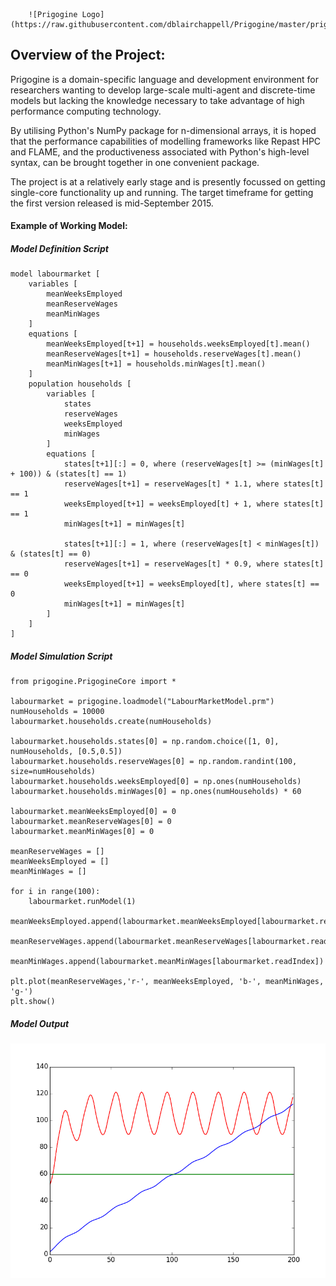        ![Prigogine Logo](https://raw.githubusercontent.com/dblairchappell/Prigogine/master/prigogine/PrigogineLogo.png)

## Overview of the Project:

Prigogine is a domain-specific language and development environment for researchers wanting to develop large-scale multi-agent and discrete-time models but lacking the knowledge necessary to take advantage of high performance computing technology.

By utilising Python's NumPy package for n-dimensional arrays, it is hoped that the performance capabilities of modelling frameworks like Repast HPC and FLAME, and the productiveness associated with Python's high-level syntax, can be brought together in one convenient package.

The project is at a relatively early stage and is presently focussed on getting single-core functionality up and running. The target timeframe for getting the first version released is mid-September 2015.

#### Example of Working Model:

##### Model Definition Script

    model labourmarket [
        variables [
            meanWeeksEmployed
            meanReserveWages
            meanMinWages
        ]
        equations [
            meanWeeksEmployed[t+1] = households.weeksEmployed[t].mean()
            meanReserveWages[t+1] = households.reserveWages[t].mean()
            meanMinWages[t+1] = households.minWages[t].mean()
        ]
        population households [
            variables [
                states
                reserveWages
                weeksEmployed
                minWages
            ]
            equations [
                states[t+1][:] = 0, where (reserveWages[t] >= (minWages[t] + 100)) & (states[t] == 1)
                reserveWages[t+1] = reserveWages[t] * 1.1, where states[t] == 1
                weeksEmployed[t+1] = weeksEmployed[t] + 1, where states[t] == 1
                minWages[t+1] = minWages[t]

                states[t+1][:] = 1, where (reserveWages[t] < minWages[t]) & (states[t] == 0)
                reserveWages[t+1] = reserveWages[t] * 0.9, where states[t] == 0
                weeksEmployed[t+1] = weeksEmployed[t], where states[t] == 0
                minWages[t+1] = minWages[t]
            ]
        ]
    ]

##### Model Simulation Script

    from prigogine.PrigogineCore import *

    labourmarket = prigogine.loadmodel("LabourMarketModel.prm")
    numHouseholds = 10000
    labourmarket.households.create(numHouseholds)

    labourmarket.households.states[0] = np.random.choice([1, 0], numHouseholds, [0.5,0.5])
    labourmarket.households.reserveWages[0] = np.random.randint(100, size=numHouseholds)
    labourmarket.households.weeksEmployed[0] = np.ones(numHouseholds)
    labourmarket.households.minWages[0] = np.ones(numHouseholds) * 60

    labourmarket.meanWeeksEmployed[0] = 0
    labourmarket.meanReserveWages[0] = 0
    labourmarket.meanMinWages[0] = 0

    meanReserveWages = []
    meanWeeksEmployed = []
    meanMinWages = []

    for i in range(100):
        labourmarket.runModel(1)
        meanWeeksEmployed.append(labourmarket.meanWeeksEmployed[labourmarket.readIndex])
        meanReserveWages.append(labourmarket.meanReserveWages[labourmarket.readIndex])
        meanMinWages.append(labourmarket.meanMinWages[labourmarket.readIndex])

    plt.plot(meanReserveWages,'r-', meanWeeksEmployed, 'b-', meanMinWages, 'g-')
    plt.show()

##### Model Output

![Model Output](https://raw.githubusercontent.com/dblairchappell/Prigogine/master/prigogine/models/labourmarket/figure_1.png)

